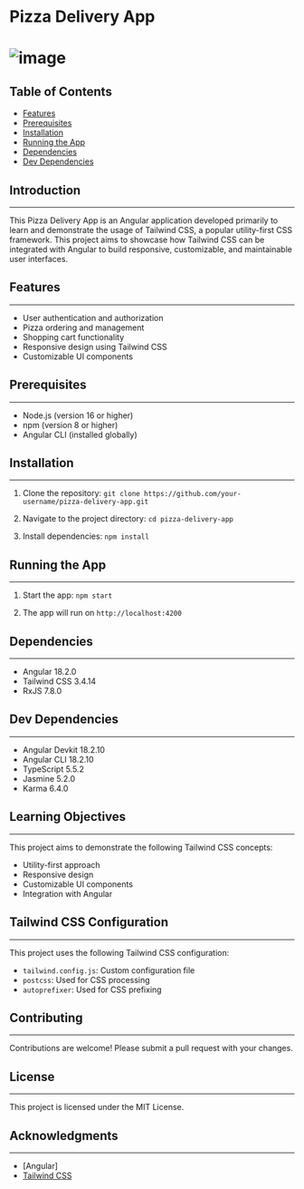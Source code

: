 # Pizza Delivery App
![image](https://github.com/user-attachments/assets/729c3634-29c4-40c2-9da4-5850d284f78d)
==========================================================================================
## Table of Contents

* [Features](#features)
* [Prerequisites](#prerequisites)
* [Installation](#installation)
* [Running the App](#running-the-app)
* [Dependencies](#dependencies)
* [Dev Dependencies](#dev-dependencies)


## Introduction
------------

This Pizza Delivery App is an Angular application developed primarily to learn and demonstrate the usage of Tailwind CSS, a popular utility-first CSS framework. This project aims to showcase how Tailwind CSS can be integrated with Angular to build responsive, customizable, and maintainable user interfaces.


## Features
------------

* User authentication and authorization
* Pizza ordering and management
* Shopping cart functionality
* Responsive design using Tailwind CSS
* Customizable UI components


## Prerequisites
-------------

* Node.js (version 16 or higher)
* npm (version 8 or higher)
* Angular CLI (installed globally)


## Installation
------------

1. Clone the repository: `git clone https://github.com/your-username/pizza-delivery-app.git`

2. Navigate to the project directory: `cd pizza-delivery-app`

3. Install dependencies: `npm install`


## Running the App
--------------

1. Start the app: `npm start`

2. The app will run on `http://localhost:4200`


## Dependencies
------------

* Angular 18.2.0
* Tailwind CSS 3.4.14
* RxJS 7.8.0


## Dev Dependencies
-------------

* Angular Devkit 18.2.10
* Angular CLI 18.2.10
* TypeScript 5.5.2
* Jasmine 5.2.0
* Karma 6.4.0


## Learning Objectives
-------------------

This project aims to demonstrate the following Tailwind CSS concepts:

* Utility-first approach
* Responsive design
* Customizable UI components
* Integration with Angular


## Tailwind CSS Configuration
-------------------------

This project uses the following Tailwind CSS configuration:

* `tailwind.config.js`: Custom configuration file
* `postcss`: Used for CSS processing
* `autoprefixer`: Used for CSS prefixing


## Contributing
------------

Contributions are welcome! Please submit a pull request with your changes.


## License
-------

This project is licensed under the MIT License.


## Acknowledgments
------------

* [Angular]
* [Tailwind CSS](https://tailwindcss.com/)
